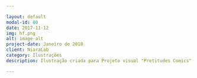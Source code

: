 ```yaml
---

layout: default
modal-id: 00
date: 2017-11-12
img: hf.png
alt: image-alt
project-date: Janeiro de 2018
client: NiaraLab
category: Ilustrações
description: Ilustração criada para Projeto visual "Pretitudes Comics" realizado pela Casa Coletiva Margem 31! A Margem 31 é uma casa onde se encontram grupos, coletivos e movimentos e realizam diversos projetos nas areas de audiovisual, T'ics, software livre e saraus.

--- 
```

